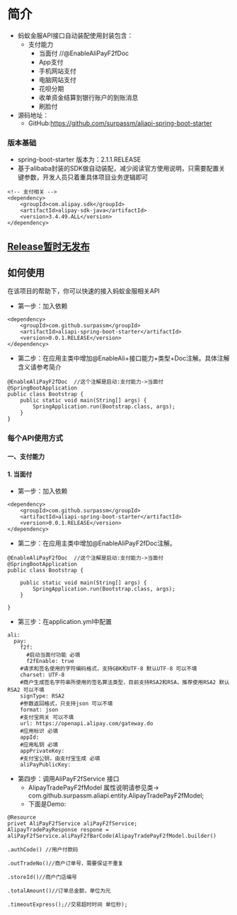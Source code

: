 # 简介
- 蚂蚁金服API接口自动装配使用封装包含：
    - 支付能力
        - 当面付 //@EnableAliPayF2fDoc 
        - App支付
        - 手机网站支付
        - 电脑网站支付
        - 花呗分期
        - 收单资金结算到银行账户的到账消息
        - 刷脸付
- 源码地址：
  - GitHub:https://github.com/surpassm/aliapi-spring-boot-starter
### 版本基础
- spring-boot-starter 版本为：2.1.1.RELEASE
- 基于alibaba封装的SDK做自动装配，减少阅读官方使用说明，只需要配置关键参数，开发人员只着重具体项目业务逻辑即可
```
<!-- 支付相关 -->
<dependency>
    <groupId>com.alipay.sdk</groupId>
    <artifactId>alipay-sdk-java</artifactId>
    <version>3.4.49.ALL</version>
</dependency>
```
## [Release暂时无发布]()

## 如何使用
在该项目的帮助下，你可以快速的接入蚂蚁金服相关API
- 第一步：加入依赖
```
<dependency>
    <groupId>com.github.surpassm</groupId>
    <artifactId>aliapi-spring-boot-starter</artifactId>
    <version>0.0.1.RELEASE</version>
</dependency>
```
- 第二步：在应用主类中增加@EnableAli+接口能力+类型+Doc注解。具体注解含义请参考简介

```$xslt
@EnableAliPayF2fDoc  //这个注解是启动:支付能力->当面付
@SpringBootApplication
public class Bootstrap {
    public static void main(String[] args) {
        SpringApplication.run(Bootstrap.class, args);
    }
}
```
### 每个API使用方式
#### 一、支付能力

#### 1. 当面付

- 第一步：加入依赖
```
<dependency>
    <groupId>com.github.surpassm</groupId>
    <artifactId>aliapi-spring-boot-starter</artifactId>
    <version>0.0.1.RELEASE</version>
</dependency>
```
- 第二步：在应用主类中增加@EnableAliPayF2fDoc注解。

```$xslt
@EnableAliPayF2fDoc  //这个注解是启动:支付能力->当面付
@SpringBootApplication
public class Bootstrap {

    public static void main(String[] args) {
        SpringApplication.run(Bootstrap.class, args);
    }

}
```
- 第三步：在application.yml中配置
```$xslt
ali:
  pay:
    f2f:
      #启动当面付功能 必填
      f2fEnable: true
    #请求和签名使用的字符编码格式，支持GBK和UTF-8 默认UTF-8 可以不填
    charset: UTF-8
    #商户生成签名字符串所使用的签名算法类型，目前支持RSA2和RSA，推荐使用RSA2 默认RSA2 可以不填
    signType: RSA2
    #参数返回格式，只支持json 可以不填
    format: json
    #支付宝网关 可以不填
    url: https://openapi.alipay.com/gateway.do
    #应用标识 必填
    appId:
    #应用私钥 必填
    appPrivateKey:
    #支付宝公钥，由支付宝生成 必填
    aliPayPublicKey:
```
- 第四步：调用AliPayF2fService 接口 
    - AlipayTradePayF2fModel 属性说明请参见类-> com.github.surpassm.aliapi.entity.AlipayTradePayF2fModel;
    - 下面是Demo:
```
@Resource
privet AliPayF2fService aliPayF2fService;
AlipayTradePayResponse respone = aliPayF2fService.aliPayF2fBarCode(AlipayTradePayF2fModel.builder()
                                                                            .authCode() //用户付款码
                                                                            .outTradeNo()//商户订单号，需要保证不重复
                                                                            .storeId()//商户门店编号
                                                                            .totalAmount()//订单总金额，单位为元
                                                                            .timeoutExpress();//交易超时时间 单位秒);

```



